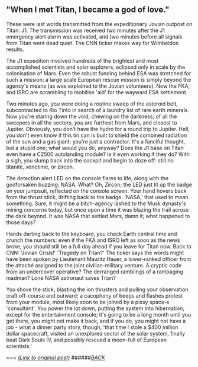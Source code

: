 ## "When I met Titan, I became a god of love."

These were last words transmitted from the expeditionary Jovian outpost on Titan: J1. The transmission was received two minutes after the J1 emergency alert alarm was activated, and two minutes before all signals from Titan went dead quiet. The CNN ticker makes way for Wimbeldon results. 

The J1 expedition involved hundreds of the brightest and most accomplished scientists and solar explorers, eclipsed only in scale by the colonisation of Mars. Even the robust funding behind ESA was stretched for such a mission; a large scale European rescue mission is simply beyond the agency's means (as was explained to the Jovian volunteers). Now the FKA, and ISRO are scrambling to mobilise 'aid' for the wayward ESA settlement.

Two minutes ago, you were doing a routine sweep of the asteroid belt, subcontracted to Rio Tinto in search of a laundry list of rare earth minerals. Now you're staring down the void, chewing on the darkness; of all the sweepers in all the sectors, *you* are furthest from Mars, and closest to Jupiter. Obviously, you don't have the hydro for a round trip to Jupiter. Hell, you don't even know if this tin can is built to shield the combined radiation of the sun and a gas giant; you're just a contractor. It's a fanciful thought, but a stupid one; what would you do, anyway? Does the J1 base on Titan even have a C2500 autolanding module? Is it even working if they do? With a sigh, you slump back into the cockpit and begin to doze off: still no titanite, xenotime, or zircon. 

The detection alert LED on the console flares to life, along with the godforsaken buzzing: NASA. What? Oh, Zircon; the LED just lit up the badge on your jumpsuit, reflected on the console screen. Your hand hovers back from the thrust stick, drifting back to the badge. 'NASA,' that used to mean something. Sure, it might be a bitch-agency lashed to the Musk dynasty's mining concerns today, but once upon a time it was blazing the trail across the dark beyond. It was NASA that settled Mars, damn it; what happened to those days? 

Hands darting back to the keyboard, you check Earth central time and crunch the numbers: even if the FKA and ISRO left as soon as the news broke, you should still be a full day ahead if you leave for Titan now. Back to CNN: 'Jovian Crisis!' 'Tragedy on Titan?' The ticker says the words might have been spoken by Lieutenant Mauritz Hauer, a lower-ranked officer from the attaché assigned to the joint civilian-military venture. A cryptic code from an undercover operative? The derranged ramblings of a rampaging madman? Lone NASA astronaut saves Titan?

You shove the stick, blasting the ion thrusters and pulling your observation craft off-course and outward; a cacophony of beeps and flashes protest from your module, most likely soon to be joined by a pissy space-x 'consultant'. You power the lot down, putting the system into hibernation, except for the entertainment console; it's going to be a long month until you get there, you might not make it back, and if you do, you might not have a job - what a dinner party story, though, 'that time I stole a $400 million dollar spacecraft, visited an unexplored sector of the solar system, finally beat Dark Souls IV, and possibly rescued a moon-full of European scientists.' 

===
[*(Link to original post)*](https://www.reddit.com/r/Worldprompts/comments/3fv24n/when_i_met_titan_i_became_a_god_of_love/ctt5c29?context=3)
######[_BACK_](/README.md)
